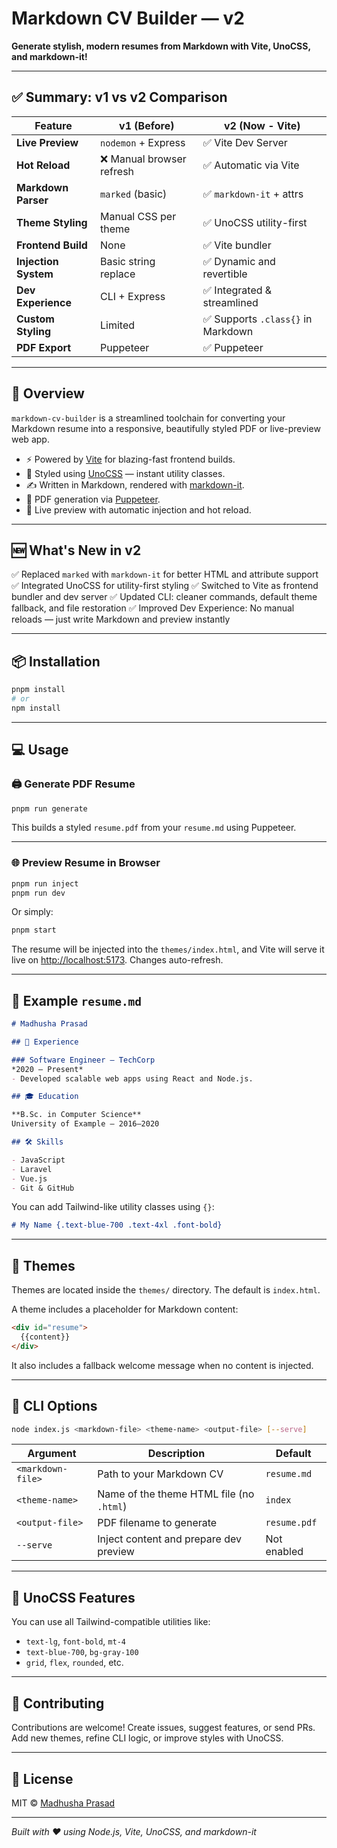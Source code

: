# Markdown CV Builder — v2

**Generate stylish, modern resumes from Markdown with Vite, UnoCSS, and markdown-it!**

---

## ✅ Summary: v1 vs v2 Comparison

| Feature              | v1 (Before)              | v2 (Now - Vite)                   |
| -------------------- | ------------------------ | --------------------------------- |
| **Live Preview**     | `nodemon` + Express      | ✅ Vite Dev Server                 |
| **Hot Reload**       | ❌ Manual browser refresh | ✅ Automatic via Vite              |
| **Markdown Parser**  | `marked` (basic)         | ✅ `markdown-it` + attrs           |
| **Theme Styling**    | Manual CSS per theme     | ✅ UnoCSS utility-first            |
| **Frontend Build**   | None                     | ✅ Vite bundler                    |
| **Injection System** | Basic string replace     | ✅ Dynamic and revertible          |
| **Dev Experience**   | CLI + Express            | ✅ Integrated & streamlined        |
| **Custom Styling**   | Limited                  | ✅ Supports `.class{}` in Markdown |
| **PDF Export**       | Puppeteer                | ✅ Puppeteer                       |

---

## 🚀 Overview

`markdown-cv-builder` is a streamlined toolchain for converting your Markdown resume into a responsive, beautifully styled PDF or live-preview web app.

* ⚡ Powered by [Vite](https://vitejs.dev/) for blazing-fast frontend builds.
* 🎨 Styled using [UnoCSS](https://unocss.dev/) — instant utility classes.
* ✍️ Written in Markdown, rendered with [markdown-it](https://github.com/markdown-it/markdown-it).
* 📄 PDF generation via [Puppeteer](https://pptr.dev/).
* 🔁 Live preview with automatic injection and hot reload.

---

## 🆕 What's New in v2

✅ Replaced `marked` with `markdown-it` for better HTML and attribute support
✅ Integrated UnoCSS for utility-first styling
✅ Switched to Vite as frontend bundler and dev server
✅ Updated CLI: cleaner commands, default theme fallback, and file restoration
✅ Improved Dev Experience: No manual reloads — just write Markdown and preview instantly

---

## 📦 Installation

```bash
pnpm install
# or
npm install
```

---

## 💻 Usage

### 🖨️ Generate PDF Resume

```bash
pnpm run generate
```

This builds a styled `resume.pdf` from your `resume.md` using Puppeteer.

---

### 🌐 Preview Resume in Browser

```bash
pnpm run inject
pnpm run dev
```

Or simply:

```bash
pnpm start
```

The resume will be injected into the `themes/index.html`, and Vite will serve it live on [http://localhost:5173](http://localhost:5173). Changes auto-refresh.

---

## 📝 Example `resume.md`

```markdown
# Madhusha Prasad

## 💼 Experience

### Software Engineer – TechCorp  
*2020 – Present*  
- Developed scalable web apps using React and Node.js.

## 🎓 Education

**B.Sc. in Computer Science**  
University of Example – 2016–2020

## 🛠️ Skills

- JavaScript
- Laravel
- Vue.js
- Git & GitHub
```

You can add Tailwind-like utility classes using `{}`:

```markdown
# My Name {.text-blue-700 .text-4xl .font-bold}
```

---

## 🎨 Themes

Themes are located inside the `themes/` directory. The default is `index.html`.

A theme includes a placeholder for Markdown content:

```html
<div id="resume">
  {{content}}
</div>
```

It also includes a fallback welcome message when no content is injected.

---

## 🧪 CLI Options

```bash
node index.js <markdown-file> <theme-name> <output-file> [--serve]
```

| Argument          | Description                              | Default      |
| ----------------- | ---------------------------------------- | ------------ |
| `<markdown-file>` | Path to your Markdown CV                 | `resume.md`  |
| `<theme-name>`    | Name of the theme HTML file (no `.html`) | `index`      |
| `<output-file>`   | PDF filename to generate                 | `resume.pdf` |
| `--serve`         | Inject content and prepare dev preview   | Not enabled  |

---

## 🌈 UnoCSS Features

You can use all Tailwind-compatible utilities like:

* `text-lg`, `font-bold`, `mt-4`
* `text-blue-700`, `bg-gray-100`
* `grid`, `flex`, `rounded`, etc.

---

## 🤝 Contributing

Contributions are welcome! Create issues, suggest features, or send PRs. Add new themes, refine CLI logic, or improve styles with UnoCSS.

---

## 📄 License

MIT © [Madhusha Prasad](https://github.com/MadhushaPrasad)

---

*Built with ❤️ using Node.js, Vite, UnoCSS, and markdown-it*
